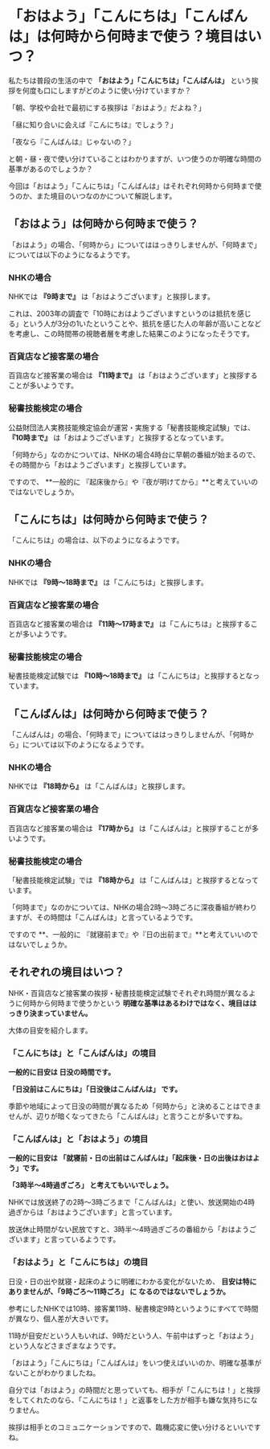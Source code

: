 # 「おはよう」「こんにちは」「こんばんは」は何時から何時まで使う？境目はいつ？

私たちは普段の生活の中で **「おはよう」「こんにちは」「こんばんは」** という挨拶を何度も口にしますがどのように使い分けていますか？

「朝、学校や会社で最初にする挨拶は『おはよう』だよね？」

「昼に知り合いに会えば『こんにちは』でしょう？」

「夜なら『こんばんは』じゃないの？」

と朝・昼・夜で使い分けていることはわかりますが、いつ使うのか明確な時間の基準があるのでしょうか？

今回は「おはよう」「こんにちは」「こんばんは」はそれぞれ何時から何時まで使うのか、また境目のいつなのかについて解説します。

## 「おはよう」は何時から何時まで使う？

「おはよう」の場合、「何時から」についてははっきりしませんが、「何時まで」については以下のようになるようです。

### NHKの場合

NHKでは **『9時まで』** は「おはようございます」と挨拶します。

これは、2003年の調査で「10時におはようございますというのは抵抗を感じる」という人が3分の1いたということや、抵抗を感じた人の年齢が高いことなどを考慮し、この時間帯の視聴者層を考慮した結果このようになったそうです。

### 百貨店など接客業の場合

百貨店など接客業の場合は **『11時まで』** は「おはようございます」と挨拶することが多いようです。

### 秘書技能検定の場合

公益財団法人実務技能検定協会が運営・実施する「秘書技能検定試験」では、 **『10時まで』** は「おはようございます」と挨拶するとなっています。

「何時から」なのかについては、NHKの場合4時台に早朝の番組が始まるので、その時間から「おはようございます」と挨拶しています。

ですので、 **一般的に 『起床後から』や『夜が明けてから』**と考えていいのではないでしょうか。

  

## 「こんにちは」は何時から何時まで使う？

「こんにちは」の場合は、以下のようになるようです。

  

### NHKの場合

NHKでは **『9時～18時まで』** は「こんにちは」と挨拶します。

  

### 百貨店など接客業の場合

百貨店など接客業の場合は **『11時～17時まで』** は「こんにちは」と挨拶することが多いようです。

  

### 秘書技能検定の場合

秘書技能検定試験では **『10時～18時まで』** は「こんにちは」と挨拶するとなっています。


## 「こんばんは」は何時から何時まで使う？

「こんばんは」の場合、「何時まで」についてははっきりしませんが、「何時から」については以下のようになるようです。

  

### NHKの場合

NHKでは **『18時から』** は「こんばんは」と挨拶します。

  

### 百貨店など接客業の場合

百貨店など接客業の場合は **『17時から』** は「こんばんは」と挨拶することが多いようです。

  

### 秘書技能検定の場合

「秘書技能検定試験」では **『18時から』** は「こんばんは」と挨拶するとなっています。

  
  
  

「何時まで」なのかについては、NHKの場合2時～3時ごろに深夜番組が終わりますが、その時間は「こんばんは」と言っているようです。

ですので **、一般的に 『就寝前まで』や『日の出前まで』**と考えていいのではないでしょうか。

  

## それぞれの境目はいつ？

NHK・百貨店など接客業の挨拶・秘書技能検定試験でそれぞれ時間が異なるように何時から何時まで使うかという
**明確な基準はあるわけではなく、境目ははっきり決まっていません。**

大体の目安を紹介します。

  

### 「こんにちは」と「こんばんは」の境目

**一般的に目安は 日没の時間です。**

**「日没前はこんにちは」「日没後はこんばんは」 です。**

  

季節や地域によって日没の時間が異なるため「何時から」と決めることはできませんが、辺りが暗くなってきたら「こんばんは」と言うことが多いですね。

  

### 「こんばんは」と「おはよう」の境目

**一般的に目安は 「就寝前・日の出前はこんばんは」「起床後・日の出後はおはよう」です。**

**「3時半～4時過ぎごろ」 と考えてもいいでしょう。**

  

NHKでは放送終了の2時～3時ごろまで「こんばんは」と使い、放送開始の4時過ぎからは「おはようございます」と言っています。

放送休止時間がない民放ですと、3時半～4時過ぎごろの番組から「おはようございます」と言っているようです。

  

### 「おはよう」と「こんにちは」の境目

日没・日の出や就寝・起床のように明確にわかる変化がないため、 **目安は特にありませんが、「9時ごろ～11時ごろ」** **に**
**なるのではないでしょうか。**

参考にしたNHKでは10時、接客業11時、秘書検定9時というようにすべてで時間が異なり、個人差が大きいです。

11時が目安だという人もいれば、9時だという人、午前中はずっと「おはよう」という人などさまざまなようです。

「おはよう」「こんにちは」「こんばんは」をいつ使えばいいのか、明確な基準がないことがわかりましたね。

自分では「おはよう」の時間だと思っていても、相手が「こんにちは！」と挨拶をしてくれたのなら、「こんにちは！」と返事をした方が相手も嫌な気持ちになりません。

挨拶は相手とのコミュニケーションですので、臨機応変に使い分けるといいですね。
